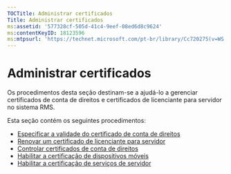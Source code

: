 ```yaml
---
TOCTitle: Administrar certificados
Title: Administrar certificados
ms:assetid: '577328cf-505d-41c4-9eef-08ed6d8c9624'
ms:contentKeyID: 18123596
ms:mtpsurl: 'https://technet.microsoft.com/pt-br/library/Cc720275(v=WS.10)'
---
```


Administrar certificados
========================

Os procedimentos desta seção destinam-se a ajudá-lo a gerenciar certificados de conta de direitos e certificados de licenciante para servidor no sistema RMS.

Esta seção contém os seguintes procedimentos:

-   [Especificar a validade do certificado de conta de direitos](https://technet.microsoft.com/ea5cb2f7-9441-401a-bc38-a46006e095d1)
-   [Renovar um certificado de licenciante para servidor](https://technet.microsoft.com/affce9cf-8b46-4293-8e1c-ee06f2ca6537)
-   [Controlar certificados de conta de direitos](https://technet.microsoft.com/f9efac9f-c725-4bce-a89f-7691b0d8ffc0)
-   [Habilitar a certificação de dispositivos móveis](https://technet.microsoft.com/93ec088e-9056-4c3c-bd97-1173fb194578)
-   [Habilitar a certificação de serviços de servidor](https://technet.microsoft.com/0ed78c85-7acb-4e3b-a594-613f8ccb5b14)
